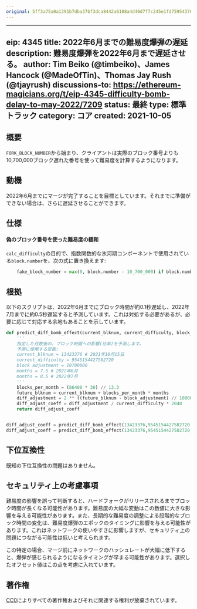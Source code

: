 ```yaml
---
original: 5ff3a75a0a1391b7dba37bf3dca8442a6108a4d40d7f7c245e1fd75954376bd5
---
```


---
eip: 4345
title: 2022年6月までの難易度爆弾の遅延
description: 難易度爆弾を2022年6月まで遅延させる。
author: Tim Beiko (@timbeiko)、James Hancock (@MadeOfTin)、Thomas Jay Rush (@tjayrush)
discussions-to: https://ethereum-magicians.org/t/eip-4345-difficulty-bomb-delay-to-may-2022/7209
status: 最終
type: 標準トラック
category: コア
created: 2021-10-05
---

## 概要
`FORK_BLOCK_NUMBER`から始まり、クライアントは実際のブロック番号よりも10,700,000ブロック遅れた番号を使って難易度を計算するようになります。

## 動機
2022年6月までにマージが完了することを目標としています。それまでに準備ができない場合は、さらに遅延させることができます。

## 仕様
#### 偽のブロック番号を使った難易度の緩和
`calc_difficulty`の目的で、指数関数的な氷河期コンポーネントで使用されている`block.number`を、次の式に置き換えます:
```py
    fake_block_number = max(0, block.number - 10_700_000) if block.number >= FORK_BLOCK_NUMBER else block.number
```

## 根拠

以下のスクリプトは、2022年6月までにブロック時間が約0.1秒遅延し、2022年7月までに約0.5秒遅延すると予測しています。これは対処する必要があるが、必要に応じて対応する余地もあることを示しています。

```python
def predict_diff_bomb_effect(current_blknum, current_difficulty, block_adjustment, months):
    '''
    指定した月数後の、ブロック時間への影響(比率)を予測します。
    予測に使用する変数:
    current_blknum = 13423376 # 2021年10月15日
    current_difficulty = 9545154427582720
    block adjustment = 10700000
    months = 7.5 # 2022年6月
    months = 8.5 # 2022年7月
    '''
    blocks_per_month = (86400 * 30) // 13.3
    future_blknum = current_blknum + blocks_per_month * months
    diff_adjustment = 2 ** ((future_blknum - block_adjustment) // 100000 - 2)
    diff_adjust_coeff = diff_adjustment / current_difficulty * 2048
    return diff_adjust_coeff


diff_adjust_coeff = predict_diff_bomb_effect(13423376,9545154427582720,10700000,7.5)
diff_adjust_coeff = predict_diff_bomb_effect(13423376,9545154427582720,10700000,8.5)
```

## 下位互換性
既知の下位互換性の問題はありません。

## セキュリティ上の考慮事項
難易度の影響を誤って判断すると、ハードフォークがリリースされるまでブロック時間が長くなる可能性があります。難易度の大幅な変動はこの数値に大きな影響を与える可能性があります。また、長期的な難易度の調整による段階的なブロック時間の変化は、難易度爆弾のエポックのタイミングに影響を与える可能性があります。これはネットワークの使いやすさに影響しますが、セキュリティ上の問題につながる可能性は低いと考えられます。

この特定の場合、マージ前にネットワークのハッシュレートが大幅に低下すると、爆弾が感じられるようになるタイミングが早まる可能性があります。選択したオフセット値はこの点を考慮に入れています。

## 著作権
[CC0](../LICENSE.md)によりすべての著作権およびそれに関連する権利が放棄されています。
